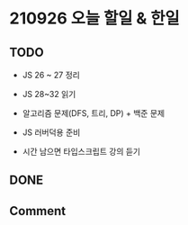 # 210926 오늘 할일 & 한일

## TODO

- JS 26 ~ 27 정리

- JS 28~32 읽기

- 알고리즘 문제(DFS, 트리, DP) + 백준 문제

- JS 러버덕용 준비

- 시간 남으면 타입스크립트 강의 듣기

## DONE

## Comment

